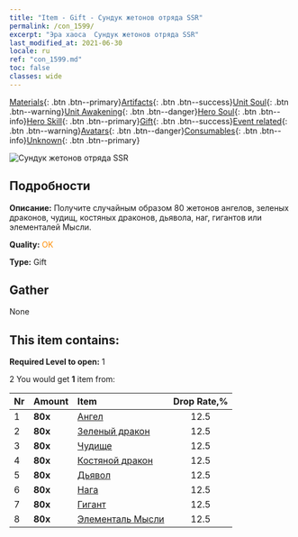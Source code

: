 ```yaml
---
title: "Item - Gift - Сундук жетонов отряда SSR"
permalink: /con_1599/
excerpt: "Эра хаоса  Сундук жетонов отряда SSR"
last_modified_at: 2021-06-30
locale: ru
ref: "con_1599.md"
toc: false
classes: wide
---
```

 [Materials](/ItemsRU/){: .btn .btn--primary}[Artifacts](/ItemsRU/Artifacts/){: .btn .btn--success}[Unit Soul](/ItemsRU/UnitSoul/){: .btn .btn--warning}[Unit Awakening](/ItemsRU/UnitAwakening/){: .btn .btn--danger}[Hero Soul](/ItemsRU/HeroSoul/){: .btn .btn--info}[Hero Skill](/ItemsRU/HeroSkill/){: .btn .btn--primary}[Gift](/ItemsRU/Gift/){: .btn .btn--success}[Event related](/ItemsRU/Events/){: .btn .btn--warning}[Avatars](/ItemsRU/Avatars/){: .btn .btn--danger}[Consumables](/ItemsRU/Consumables/){: .btn .btn--info}[Unknown](/ItemsRU/Unknown/){: .btn .btn--primary}

 ![Сундук жетонов отряда SSR](/images/t/i_907211.png)

## Подробности
 **Описание:** Получите случайным образом 80 жетонов ангелов, зеленых драконов, чудищ, костяных драконов, дьявола, наг, гигантов или элементалей Мысли.

 **Quality:** <span style="color: #FF8C00">OK</span>

 **Type:** Gift

## Gather

  None

## This item contains:

 **Required Level to open:** 1

 2 You would get **1** item  from:

  | Nr | Amount |     Item    | Drop Rate,% |
  |:---|:-------|:------------|:---------:|
  | 1 |  **80x** | [Ангел](/ItemsRU/unt_196/) | 12.5 | 
  | 2 |  **80x** | [Зеленый дракон](/ItemsRU/unt_205/) | 12.5 | 
  | 3 |  **80x** | [Чудище](/ItemsRU/unt_223/) | 12.5 | 
  | 4 |  **80x** | [Костяной дракон](/ItemsRU/unt_214/) | 12.5 | 
  | 5 |  **80x** | [Дьявол](/ItemsRU/unt_232/) | 12.5 | 
  | 6 |  **80x** | [Нага](/ItemsRU/unt_240/) | 12.5 | 
  | 7 |  **80x** | [Гигант](/ItemsRU/unt_241/) | 12.5 | 
  | 8 |  **80x** | [Элементаль Мысли](/ItemsRU/unt_267/) | 12.5 | 
